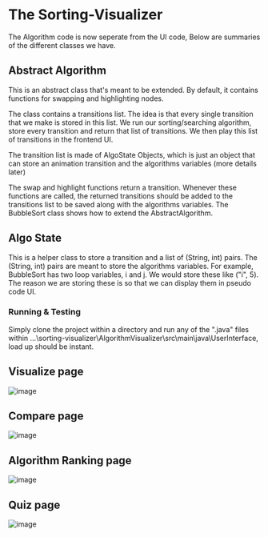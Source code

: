 # The Sorting-Visualizer

The Algorithm code is now seperate from the UI code,
Below are summaries of the different classes we have.

## Abstract Algorithm
This is an abstract class that's meant to be extended.
By default, it contains functions for swapping and highlighting nodes.

The class contains a transitions list. The idea is that every single transition that we make is stored in this list. 
We run our sorting/searching algorithm, store every transition and return that list of transitions. We then play this list of transitions in the frontend UI.

The transition list is made of AlgoState Objects, which is just an object that can store an animation transition and the algorithms variables (more details later)

The swap and highlight functions return a transition. Whenever these functions are called, the returned transitions should be added to the transitions list to be saved 
along with the algorithms variables. The BubbleSort class shows how to extend the AbstractAlgorithm. 

## Algo State
This is a helper class to store a transition and a list of (String, int) pairs. The (String, int) pairs are meant to store the algorithms variables.
For example, BubbleSort has two loop variables, i and j. We would store these like ("i", 5). The reason we are storing these is so that we can display
them in pseudo code UI.

### Running & Testing
Simply clone the project within a directory and run any of the ".java" files within ...\sorting-visualizer\AlgorithmVisualizer\src\main\java\UserInterface, load up should be instant.

## Visualize page
![image](https://user-images.githubusercontent.com/48189579/233856443-0dd90a22-0166-4512-863c-a9cf7eaddb92.png)

## Compare page
![image](https://user-images.githubusercontent.com/48189579/233856496-3a4d13a1-4b2e-4ae1-a7d0-307ae13fbbf1.png)

## Algorithm Ranking page
![image](https://user-images.githubusercontent.com/48189579/233856525-56c245fc-ce99-41d8-ad94-4d86a58b9001.png)

## Quiz page
![image](https://user-images.githubusercontent.com/48189579/233856552-590f004c-52fd-427a-a7c1-dc8670e9bc88.png)
